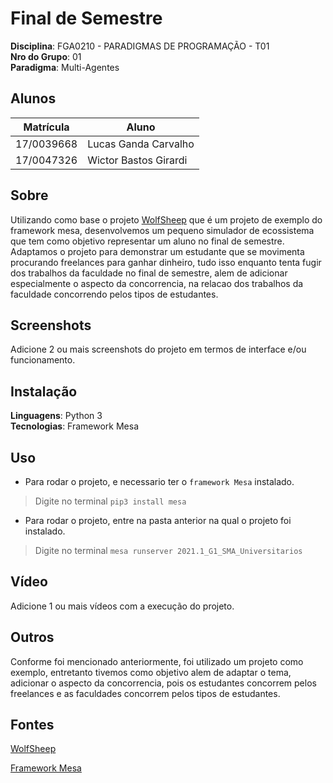 # Final de Semestre

**Disciplina**: FGA0210 - PARADIGMAS DE PROGRAMAÇÃO - T01 <br>
**Nro do Grupo**: 01<br>
**Paradigma**: Multi-Agentes<br>

## Alunos
|Matrícula | Aluno |
| -- | -- |
| 17/0039668  |  Lucas Ganda Carvalho |
| 17/0047326  |  Wictor Bastos Girardi|

## Sobre 
Utilizando como base o projeto [WolfSheep](https://github.com/projectmesa/mesa/tree/main/examples/wolf_sheep) que é um projeto de exemplo do framework mesa, desenvolvemos um pequeno simulador de ecossistema que tem como objetivo representar um aluno no final de semestre. Adaptamos o projeto para demonstrar um estudante que se movimenta procurando freelances para ganhar dinheiro, tudo isso enquanto tenta fugir dos trabalhos da faculdade no final de semestre, alem de adicionar especialmente o aspecto da concorrencia, na relacao dos trabalhos da faculdade concorrendo pelos tipos de estudantes.

## Screenshots
Adicione 2 ou mais screenshots do projeto em termos de interface e/ou funcionamento.

## Instalação 
**Linguagens**: Python 3<br>
**Tecnologias**: Framework Mesa<br>

## Uso 
* Para rodar o projeto, e necessario ter o `framework Mesa` instalado.
> Digite no terminal `pip3 install mesa` 
* Para rodar o projeto, entre na pasta anterior na qual o projeto foi instalado.
> Digite no terminal `mesa runserver 2021.1_G1_SMA_Universitarios`


## Vídeo
Adicione 1 ou mais vídeos com a execução do projeto.

## Outros 
Conforme foi mencionado anteriormente, foi utilizado um projeto como exemplo, entretanto tivemos como objetivo alem de adaptar o tema, adicionar o aspecto da concorrencia, pois os estudantes concorrem pelos freelances e as faculdades concorrem pelos tipos de estudantes.

## Fontes
[WolfSheep](https://github.com/projectmesa/mesa/tree/main/examples/wolf_sheep)

[Framework Mesa](https://mesa.readthedocs.io/en/stable/)
